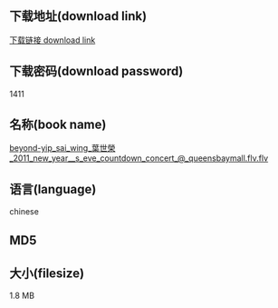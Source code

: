## 下载地址(download link)
[下载链接 download link](https://tutu365.netlify.app/?s=beyond-yip_sai_wing_%E8%91%89%E4%B8%96%E6%A6%AE_2011_new_year__s_eve_countdown_concert_%40_queensbaymall.flv)

## 下载密码(download password)
1411

## 名称(book name)
beyond-yip_sai_wing_葉世榮_2011_new_year__s_eve_countdown_concert_@_queensbaymall.flv.flv

## 语言(language)
chinese

## MD5


## 大小(filesize)
1.8 MB
